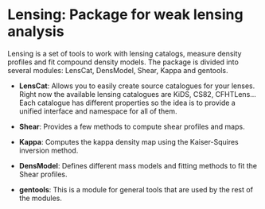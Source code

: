 # Lensing: Package for weak lensing analysis

Lensing is a set of tools to work with lensing catalogs, measure density profiles and fit compound density models. The package is divided into several modules: LensCat, DensModel, Shear, Kappa and gentools.

- **LensCat**: Allows you to easily create source catalogues for your lenses. Right now the available lensing catalogues are KiDS, CS82, CFHTLens... Each catalogue has different properties so the idea is to provide a unified interface and namespace for all of them.

- **Shear**: Provides a few methods to compute shear profiles and maps.

- **Kappa**: Computes the kappa density map using the Kaiser-Squires inversion method.

- **DensModel**: Defines different mass models and fitting methods to fit the Shear profiles.

- **gentools**: This is a module for general tools that are used by the rest of the modules.
